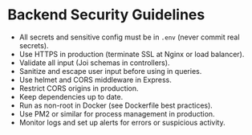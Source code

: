 # Backend Security Guidelines

- All secrets and sensitive config must be in `.env` (never commit real secrets).
- Use HTTPS in production (terminate SSL at Nginx or load balancer).
- Validate all input (Joi schemas in controllers).
- Sanitize and escape user input before using in queries.
- Use helmet and CORS middleware in Express.
- Restrict CORS origins in production.
- Keep dependencies up to date.
- Run as non-root in Docker (see Dockerfile best practices).
- Use PM2 or similar for process management in production.
- Monitor logs and set up alerts for errors or suspicious activity.
